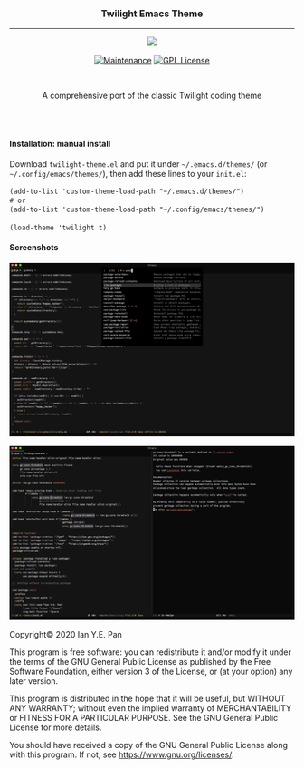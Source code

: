 <h3 align="center">Twilight Emacs Theme</h3>
<hr/>


<p align="center">
<img src="https://upload.wikimedia.org/wikipedia/commons/thumb/0/08/EmacsIcon.svg/120px-EmacsIcon.svg.png" />
</p>

<p align="center">
<a href="https://github.com/ianpan870102/wilmersdorf-emacs-theme"><img src="https://img.shields.io/badge/Maintained%3F-yes-green.svg" alt="Maintenance"></a>
<a href="https://www.gnu.org/licenses/gpl-3.0"><img src="https://img.shields.io/badge/License-GPL%20v3-blue.svg" alt="GPL License"></a>
</p>

<br/>

<p align="center">A comprehensive port of the classic Twilight coding theme</p>

<br/>
<br/>

#### Installation: manual install

Download `twilight-theme.el` and put it under `~/.emacs.d/themes/` (or `~/.config/emacs/themes/`), then add these lines to your `init.el`:

```
(add-to-list 'custom-theme-load-path "~/.emacs.d/themes/")
# or
(add-to-list 'custom-theme-load-path "~/.config/emacs/themes/")

(load-theme 'twilight t)
```

#### Screenshots

![alt text](./screenshots/posframe.png)

![alt text](./screenshots/solaire.png)


Copyright© 2020 Ian Y.E. Pan

This program is free software: you can redistribute it and/or modify it under the terms of the GNU General Public License as published by the Free Software Foundation, either version 3 of the License, or (at your option) any later version.

This program is distributed in the hope that it will be useful, but WITHOUT ANY WARRANTY; without even the implied warranty of MERCHANTABILITY or FITNESS FOR A PARTICULAR PURPOSE. See the GNU General Public License for more details.

You should have received a copy of the GNU General Public License along with this program. If not, see https://www.gnu.org/licenses/.
